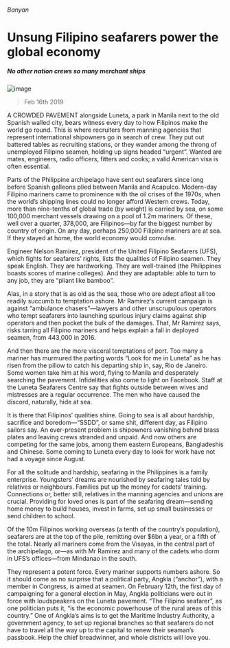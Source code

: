 ###### Banyan
# Unsung Filipino seafarers power the global economy 
##### No other nation crews so many merchant ships 
![image](images/20190216_asd000.jpg) 
> Feb 16th 2019 
A  CROWDED PAVEMENT alongside Luneta, a park in Manila next to the old Spanish walled city, bears witness every day to how Filipinos make the world go round. This is where recruiters from manning agencies that represent international shipowners go in search of crew. They put out battered tables as recruiting stations, or they wander among the throng of unemployed Filipino seamen, holding up signs headed “urgent”. Wanted are mates, engineers, radio officers, fitters and cooks; a valid American visa is often essential. 
Parts of the Philippine archipelago have sent out seafarers since long before Spanish galleons plied between Manila and Acapulco. Modern-day Filipino mariners came to prominence with the oil crises of the 1970s, when the world’s shipping lines could no longer afford Western crews. Today, more than nine-tenths of global trade (by weight) is carried by sea, on some 100,000 merchant vessels drawing on a pool of 1.2m mariners. Of these, well over a quarter, 378,000, are Filipinos—by far the biggest number by country of origin. On any day, perhaps 250,000 Filipino mariners are at sea. If they stayed at home, the world economy would convulse. 
Engineer Nelson Ramirez, president of the United Filipino Seafarers (UFS), which fights for seafarers’ rights, lists the qualities of Filipino seamen. They speak English. They are hardworking. They are well-trained (the Philippines boasts scores of marine colleges). And they are adaptable: able to turn to any job, they are “pliant like bamboo”. 
Alas, in a story that is as old as the sea, those who are adept afloat all too readily succumb to temptation ashore. Mr Ramirez’s current campaign is against “ambulance chasers”—lawyers and other unscrupulous operators who tempt seafarers into launching spurious injury claims against ship operators and then pocket the bulk of the damages. That, Mr Ramirez says, risks tarring all Filipino mariners and helps explain a fall in deployed seamen, from 443,000 in 2016. 
And then there are the more visceral temptations of port. Too many a mariner has murmured the parting words “Look for me in Luneta” as he has risen from the pillow to catch his departing ship in, say, Rio de Janeiro. Some women take him at his word, flying to Manila and desperately searching the pavement. Infidelities also come to light on Facebook. Staff at the Luneta Seafarers Centre say that fights outside between wives and mistresses are a regular occurrence. The men who have caused the discord, naturally, hide at sea. 
It is there that Filipinos’ qualities shine. Going to sea is all about hardship, sacrifice and boredom—“SSDD”, or same shit, different day, as Filipino sailors say. An ever-present problem is shipowners vanishing behind brass plates and leaving crews stranded and unpaid. And now others are competing for the same jobs, among them eastern Europeans, Bangladeshis and Chinese. Some coming to Luneta every day to look for work have not had a voyage since August. 
For all the solitude and hardship, seafaring in the Philippines is a family enterprise. Youngsters’ dreams are nourished by seafaring tales told by relatives or neighbours. Families put up the money for cadets’ training. Connections or, better still, relatives in the manning agencies and unions are crucial. Providing for loved ones is part of the seafaring dream—sending home money to build houses, invest in farms, set up small businesses or send children to school. 
Of the 10m Filipinos working overseas (a tenth of the country’s population), seafarers are at the top of the pile, remitting over $6bn a year, or a fifth of the total. Nearly all mariners come from the Visayas, in the central part of the archipelago, or—as with Mr Ramirez and many of the cadets who dorm in UFS’s offices—from Mindanao in the south. 
They represent a potent force. Every mariner supports numbers ashore. So it should come as no surprise that a political party, Angkla (“anchor”), with a member in Congress, is aimed at seamen. On February 12th, the first day of campaigning for a general election in May, Angkla politicians were out in force with loudspeakers on the Luneta pavement. “The Filipino seafarer”, as one politician puts it, “is the economic powerhouse of the rural areas of this country.” One of Angkla’s aims is to get the Maritime Industry Authority, a government agency, to set up regional branches so that seafarers do not have to travel all the way up to the capital to renew their seaman’s passbook. Help the chief breadwinner, and whole districts will love you. 
